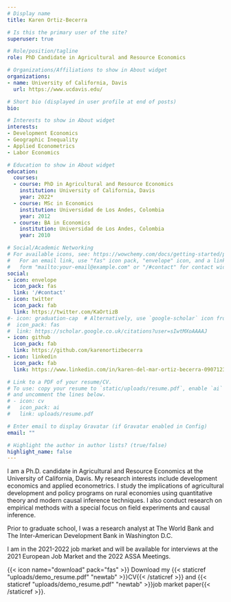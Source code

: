 ```yaml
---
# Display name
title: Karen Ortiz-Becerra

# Is this the primary user of the site?
superuser: true

# Role/position/tagline
role: PhD Candidate in Agricultural and Resource Economics

# Organizations/Affiliations to show in About widget
organizations:
- name: University of California, Davis
  url: https://www.ucdavis.edu/

# Short bio (displayed in user profile at end of posts)
bio: 

# Interests to show in About widget
interests:
- Development Economics
- Geographic Inequality
- Applied Econometrics
- Labor Economics

# Education to show in About widget
education:
  courses:
  - course: PhD in Agricultural and Resource Economics 
    institution: University of California, Davis
    year: 2022*
  - course: MSc in Economics
    institution: Universidad de Los Andes, Colombia
    year: 2012
  - course: BA in Economics
    institution: Universidad de Los Andes, Colombia
    year: 2010

# Social/Academic Networking
# For available icons, see: https://wowchemy.com/docs/getting-started/page-builder/#icons
#   For an email link, use "fas" icon pack, "envelope" icon, and a link in the
#   form "mailto:your-email@example.com" or "/#contact" for contact widget.
social:
- icon: envelope
  icon_pack: fas
  link: '/#contact'
- icon: twitter
  icon_pack: fab
  link: https://twitter.com/KaOrtizB
#- icon: graduation-cap  # Alternatively, use `google-scholar` icon from `ai` icon pack
#  icon_pack: fas
#  link: https://scholar.google.co.uk/citations?user=sIwtMXoAAAAJ
- icon: github
  icon_pack: fab
  link: https://github.com/karenortizbecerra
- icon: linkedin
  icon_pack: fab
  link: https://www.linkedin.com/in/karen-del-mar-ortiz-becerra-09071239/

# Link to a PDF of your resume/CV.
# To use: copy your resume to `static/uploads/resume.pdf`, enable `ai` icons in `params.toml`, 
# and uncomment the lines below.
# - icon: cv
#   icon_pack: ai
#   link: uploads/resume.pdf

# Enter email to display Gravatar (if Gravatar enabled in Config)
email: ""

# Highlight the author in author lists? (true/false)
highlight_name: false
---
```


I am a Ph.D. candidate in Agricultural and Resource Economics at the University of California, Davis. My research interests include development economics and applied econometrics.  I study the implications of agricultural development and policy programs on rural economies using quantitative theory and modern causal inference techniques.
I also conduct research on empirical methods with a special focus on field experiments and causal inference.

Prior to graduate school, I was a research analyst at The World Bank and The Inter-American Development Bank in Washington D.C.

I am in the 2021-2022 job market and will be available for interviews at the 2021 European Job Market and the 2022 ASSA Meetings.


{{< icon name="download" pack="fas" >}} Download my {{< staticref "uploads/demo_resume.pdf" "newtab" >}}CV{{< /staticref >}} and {{< staticref "uploads/demo_resume.pdf" "newtab" >}}job market paper{{< /staticref >}}.
